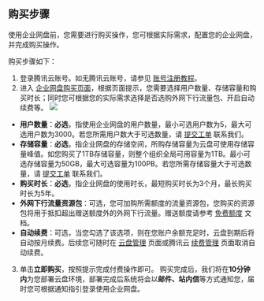 ## 购买步骤

使用企业网盘前，您需要进行购买操作，您可根据实际需求，配置您的企业网盘，并完成购买操作。

购买步骤如下：

1. 登录腾讯云账号。如无腾讯云账号，请参见 [账号注册教程](https://cloud.tencent.com/document/product/378/17985)。
2. 进入 [企业网盘购买页面](https://buy.cloud.tencent.com/tced)，根据页面提示，您需要选择用户数量、存储容量和购买时长；同时您可根据您的实际需求选择是否选购外网下行流量包、开启自动续费等。
![](https://qcloudimg.tencent-cloud.cn/raw/bb1e9824753b7048879d353f5ac0ac00.png)
 - **用户数量**：**必选**，指使用企业网盘的用户数量，最小可选用户数为5，最大可选用户数为3000。若您所需用户数大于可选数量，请 [提交工单](https://console.cloud.tencent.com/workorder/category) 联系我们。
 - **存储容量**：**必选**，指企业网盘的存储空间，所购存储容量为云盘可使用存储容量峰值。如您购买了1TB存储容量，则整个组织全局可用容量为1TB。最小可选存储容量为50GB，最大可选容量为100PB。若您所需存储容量大于可选数量，请 [提交工单](https://console.cloud.tencent.com/workorder/category) 联系我们。
 - **购买时长**：**必选**，指企业网盘的使用时长，最短购买时长为3个月，最长购买时长为5年。
 - **外网下行流量资源包**：可选，您可加购所需额度的流量资源包，您购买的资源包将用于抵扣超出赠送额度外的外网下行流量。赠送额度请参考 [免费额度](https://cloud.tencent.com/document/product/1339/68344) 文档。
 - **自动续费**：可选，当您勾选了该选项，则在您账户余额充足时，云盘到期后将自动按月续费。后续您可随时在 [云盘管理](https://console.cloud.tencent.com/smh/official-list) 页面或腾讯云 [续费管理](https://console.cloud.tencent.com/account/renewal) 页面取消自动续费。
3. 单击**立即购买**，按照提示完成付费操作即可。
购买完成后，我们将在**10分钟内**为您部署云盘环境，部署完成后系统将会以**邮件、站内信**等方式通知您，届时您可根据通知指引登录使用企业网盘。
